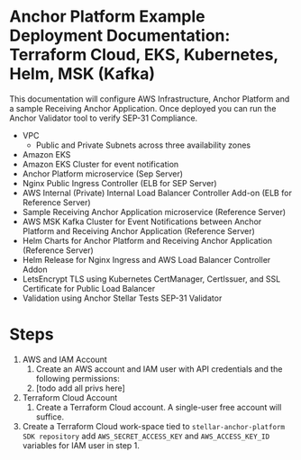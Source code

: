 # Anchor Platform Example Deployment Documentation: Terraform Cloud, EKS, Kubernetes, Helm, MSK (Kafka)
This documentation will configure AWS Infrastructure, Anchor Platform and a sample Receiving Anchor Application. Once deployed you can run the Anchor Validator tool to verify SEP-31 Compliance.
- VPC
  - Public and Private Subnets across three availability zones
- Amazon EKS
- Amazon EKS Cluster for event notification 
- Anchor Platform microservice (Sep Server)
- Nginx Public Ingress Controller (ELB for SEP Server)
- AWS Internal (Private) Internal Load Balancer Controller Add-on (ELB for Reference Server) 
- Sample Receiving Anchor Application microservice (Reference Server)
- AWS MSK Kafka Cluster for Event Notifications between Anchor Platform and Receiving Anchor Application (Reference Server)
- Helm Charts for Anchor Platform and Receiving Anchor Application (Reference Server)
- Helm Release for Nginx Ingress and AWS Load Balancer Controller Addon
- LetsEncrypt TLS using Kubernetes CertManager, CertIssuer, and SSL Certificate for Public Load Balancer
- Validation using Anchor Stellar Tests SEP-31 Validator
  
# Steps
1. AWS and IAM Account
   1. Create an AWS account and IAM user with API credentials and the following permissions:
   2. [todo add all privs here]
2. Terraform Cloud Account 
   1. Create a Terraform Cloud account. A single-user free account will suffice.
3. Create a Terraform Cloud work-space tied to `stellar-anchor-platform SDK repository` add `AWS_SECRET_ACCESS_KEY` and `AWS_ACCESS_KEY_ID` variables for IAM user in step 1.
